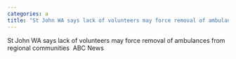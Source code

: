 ```yaml
---
categories: a
title: "St John WA says lack of volunteers may force removal of ambulances from regional communities  ABC News"
---
```

St John WA says lack of volunteers may force removal of ambulances from regional communities&nbsp;&nbsp;ABC News